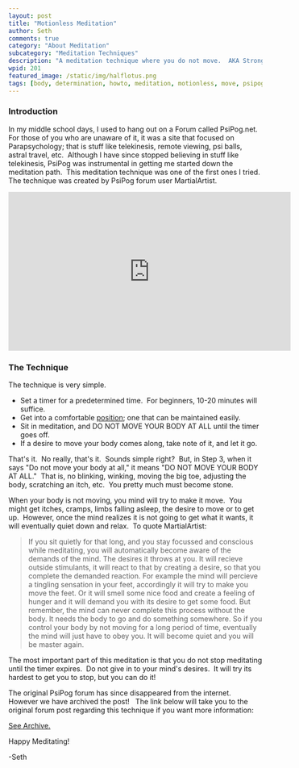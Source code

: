 ```yaml
---
layout: post
title: "Motionless Meditation"
author: Seth
comments: true
category: "About Meditation"
subcategory: "Meditation Techniques"
description: "A meditation technique where you do not move.  AKA Strong Determination Sitting."
wpid: 201
featured_image: /static/img/halflotus.png
tags: [body, determination, howto, meditation, motionless, move, psipog, sitting, strong, technique, video, YouTube]
---
```


### Introduction
In my middle school days, I used to hang out on a Forum called PsiPog.net.  For those of you who are unaware of it, it was a site that focused on Parapsychology; that is stuff like telekinesis, remote viewing, psi balls, astral travel, etc.  Although I have since stopped believing in stuff like telekinesis, PsiPog was instrumental in getting me started down the meditation path.  This meditation technique was one of the first ones I tried.  The technique was created by PsiPog forum user MartialArtist.

<!--more-->

<iframe width="560" height="315" src="https://www.youtube.com/embed/OjqTAKZW2VE" frameborder="0" allowfullscreen></iframe>

### The Technique

The technique is very simple.

* Set a timer for a predetermined time.  For beginners, 10-20 minutes will suffice.
* Get into a comfortable [position](/posts/about-meditation/meditation-postures); one that can be maintained easily.
* Sit in meditation, and DO NOT MOVE YOUR BODY AT ALL until the timer goes off.
* If a desire to move your body comes along, take note of it, and let it go.

That's it.  No really, that's it.  Sounds simple right?  But, in Step 3, when it says "Do not move your body at all," it means "DO NOT MOVE YOUR BODY AT ALL."  That is, no blinking, winking, moving the big toe, adjusting the body, scratching an itch, etc.  You pretty much must become stone.

When your body is not moving, you mind will try to make it move.  You might get itches, cramps, limbs falling asleep, the desire to move or to get up.  However, once the mind realizes it is not going to get what it wants, it will eventually quiet down and relax.  To quote MartialArtist:

> If you sit quietly for that long, and you stay focussed and conscious while meditating, you will automatically become aware of the demands of the mind. The desires it throws at you. It will recieve outside stimulants, it will react to that by creating a desire, so that you complete the demanded reaction. For example the mind will percieve a tingling sensation in your feet, accordingly it will try to make you move the feet. Or it will smell some nice food and create a feeling of hunger and it will demand you with its desire to get some food. But remember, the mind can never complete this process without the body. It needs the body to go and do something somewhere. So if you control your body by not moving for a long period of time, eventually the mind will just have to obey you. It will become quiet and you will be master again.

The most important part of this meditation is that you do not stop meditating until the timer expires.  Do not give in to your mind's desires.  It will try its hardest to get you to stop, but you can do it!

The original PsiPog forum has since disappeared from the internet.  However we have archived the post!   The link below will take you to the original forum post regarding this technique if you want more information:

[See Archive.](/static/psipog/forums/topic-2233.html)

Happy Meditating!

-Seth
